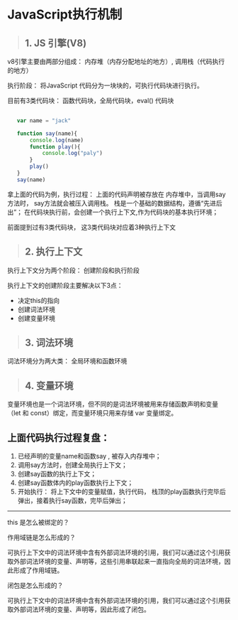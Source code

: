 # JavaScript执行机制


> ## 1. JS 引擎(V8)

v8引擎主要由两部分组成： 内存堆（内存分配地址的地方）, 调用栈（代码执行的地方）

执行阶段： 将JavaScript 代码分为一块块的，可执行代码块进行执行。

目前有3类代码块： 函数代码块，全局代码块，eval() 代码块

```javascript
  
   var name = "jack"

   function say(name){
       console.log(name)
       function play(){
           console.log("paly")
       }
       play()
   }
   say(name)

```

拿上面的代码为例，执行过程： 上面的代码声明被存放在 内存堆中，当调用say 方法时， say方法就会被压入调用栈。 栈是一个基础的数据结构，遵循“先进后出”；
在代码块执行前，会创建一个执行上下文,作为代码块的基本执行环境；

前面提到过有3类代码块， 这3类代码块对应着3种执行上下文

> ## 2. 执行上下文

执行上下文分为两个阶段： 创建阶段和执行阶段 

执行上下文的创建阶段主要解决以下3点： 
+ 决定this的指向
+ 创建词法环境
+ 创建变量环境 


> ## 3. 词法环境

词法环境分为两大类： 全局环境和函数环境

> ## 4. 变量环境

变量环境也是一个词法环境，但不同的是词法环境被用来存储函数声明和变量（let 和 const）绑定，而变量环境只用来存储 var 变量绑定。


## 上面代码执行过程复盘：

1. 已经声明的变量name和函数say , 被存入内存堆中；
2. 调用say方法时，创建全局执行上下文；
3. 创建say函数的执行上下文；
4. 创建say函数体内的play函数执行上下文；
5. 开始执行： 将上下文中的变量赋值，执行代码， 栈顶的play函数执行完毕后弹出，接着执行say函数，完毕后弹出；


------
 this 是怎么被绑定的？

 作用域链是怎么形成的？

可执行上下文中的词法环境中含有外部词法环境的引用，我们可以通过这个引用获取外部词法环境的变量、声明等，这些引用串联起来一直指向全局的词法环境，因此形成了作用域链。

 闭包是怎么形成的？

可执行上下文中的词法环境中含有外部词法环境的引用，我们可以通过这个引用获取外部词法环境的变量、声明等，因此形成了闭包。